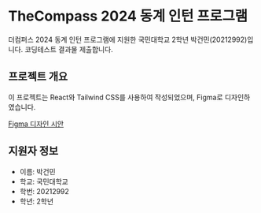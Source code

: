 # TheCompass 2024 동계 인턴 프로그램

더컴퍼스 2024 동계 인턴 프로그램에 지원한 국민대학교 2학년 박건민(20212992)입니다. 코딩테스트 결과물 제출합니다.

## 프로젝트 개요

이 프로젝트는 React와 Tailwind CSS를 사용하여 작성되었으며, Figma로 디자인하였습니다.

[Figma 디자인 시안](https://www.figma.com/design/1orTIZLrj3ZnPR4l6NhBko/thecompass?node-id=0-1&t=1NS0sXxErqZqy4Wd-1)

## 지원자 정보

- 이름: 박건민
- 학교: 국민대학교
- 학번: 20212992
- 학년: 2학년

